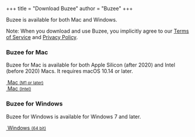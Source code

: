 +++
title = "Download Buzee"
author = "Buzee"
+++

Buzee is available for both Mac and Windows.

Note: When you download and use Buzee, you implicitly agree to our [Terms of Service](/tos) and [Privacy Policy](/privacy).

### Buzee for Mac
Buzee for Mac is available for both Apple Silicon (after 2020) and Intel (before 2020) Macs. It requires macOS 10.14 or later.

<div class="col col-sm-8 mx-auto text-center">
<div class="row row-cols-1 row-cols-sm-2 gap-2 mb-2 justify-content-center">
  <div class="col text-center">
    <a type="button" href="https://github.com/gsidhu/buzee-releases/releases/download/v0.2.1/Buzee-Mac-Apple-Silicon.app.tar.gz" class="btn btn-lg purple btn-outline-primary rounded-pill me-2 bi-apple">&nbsp;Mac&nbsp;<span style="font-size: smaller;">(M1 or later)</span></a>
  </div>
  <div class="col text-center">
    <a type="button" href="https://github.com/gsidhu/buzee-releases/releases/download/v0.2.1/Buzee-Mac-Intel.app.tar.gz" class="btn btn-lg purple btn-outline-primary rounded-pill me-2 bi-apple">&nbsp;Mac&nbsp;<span style="font-size: smaller;">(Intel)</span></a>
  </div>
</div>
</div>

### Buzee for Windows
Buzee for Windows is available for Windows 7 and later.

<div class="col col-sm-8 mx-auto text-center">
<div class="row row-cols-1 row-cols-sm-2 gap-2 mb-2 justify-content-center">
  <div class="col text-center">
    <a type="button" href="https://github.com/gsidhu/buzee-releases/releases/download/v0.1.1/Buzee-Windows-x64.nsis.zip" class="btn btn-lg purple btn-outline-primary rounded-pill me-2 bi-microsoft">&nbsp;Windows&nbsp;<span style="font-size: smaller;">(64 bit)</span></a>
  </div>
</div>
</div>